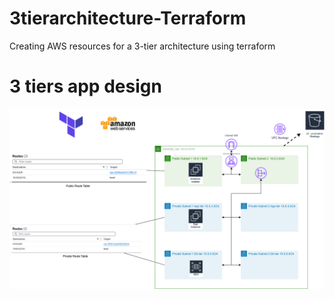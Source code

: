 # 3tierarchitecture-Terraform
Creating AWS resources for a 3-tier architecture using terraform

# 3 tiers app design 
![Screenshot](3tiersapp.png)